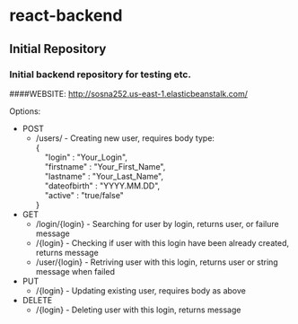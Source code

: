 # react-backend
## Initial Repository

### Initial backend repository for testing etc.

####WEBSITE: http://sosna252.us-east-1.elasticbeanstalk.com/

Options:
* POST
    * /users/ - Creating new user, requires body type:  
        {  
            &nbsp;&nbsp;&nbsp;&nbsp;"login" : "Your_Login",  
            &nbsp;&nbsp;&nbsp;&nbsp;"firstname" : "Your_First_Name",  
            &nbsp;&nbsp;&nbsp;&nbsp;"lastname" : "Your_Last_Name",  
            &nbsp;&nbsp;&nbsp;&nbsp;"dateofbirth" : "YYYY.MM.DD",  
            &nbsp;&nbsp;&nbsp;&nbsp;"active" : "true/false"  
         }
* GET
    * /login/{login} - Searching for user by login, returns user, or failure message
    * /{login} - Checking if user with this login have been already created, returns message
    * /user/{login} - Retriving user with this login, returns user or string message when failed   
* PUT
    * /{login} - Updating existing user, requires body as above
* DELETE
    * /{login} - Deleting user with this login, returns message